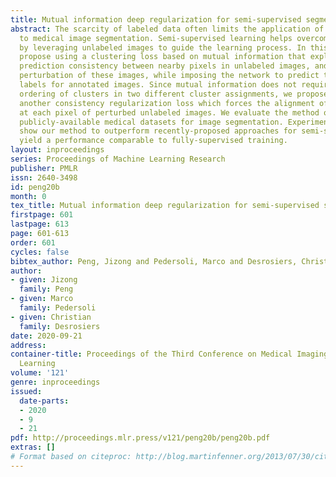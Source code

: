 ```yaml
---
title: Mutual information deep regularization for semi-supervised segmentation
abstract: The scarcity of labeled data often limits the application of deep learning
  to medical image segmentation. Semi-supervised learning helps overcome this limitation
  by leveraging unlabeled images to guide the learning process. In this paper, we
  propose using a clustering loss based on mutual information that explicitly enforces
  prediction consistency between nearby pixels in unlabeled images, and for random
  perturbation of these images, while imposing the network to predict the correct
  labels for annotated images. Since mutual information does not require a strict
  ordering of clusters in two different cluster assignments, we propose to incorporate
  another consistency regularization loss which forces the alignment of class probabilities
  at each pixel of perturbed unlabeled images. We evaluate the method on three challenging
  publicly-available medical datasets for image segmentation. Experimental results
  show our method to outperform recently-proposed approaches for semi-supervised and
  yield a performance comparable to fully-supervised training.
layout: inproceedings
series: Proceedings of Machine Learning Research
publisher: PMLR
issn: 2640-3498
id: peng20b
month: 0
tex_title: Mutual information deep regularization for semi-supervised segmentation
firstpage: 601
lastpage: 613
page: 601-613
order: 601
cycles: false
bibtex_author: Peng, Jizong and Pedersoli, Marco and Desrosiers, Christian
author:
- given: Jizong
  family: Peng
- given: Marco
  family: Pedersoli
- given: Christian
  family: Desrosiers
date: 2020-09-21
address: 
container-title: Proceedings of the Third Conference on Medical Imaging with Deep
  Learning
volume: '121'
genre: inproceedings
issued:
  date-parts:
  - 2020
  - 9
  - 21
pdf: http://proceedings.mlr.press/v121/peng20b/peng20b.pdf
extras: []
# Format based on citeproc: http://blog.martinfenner.org/2013/07/30/citeproc-yaml-for-bibliographies/
---
```

